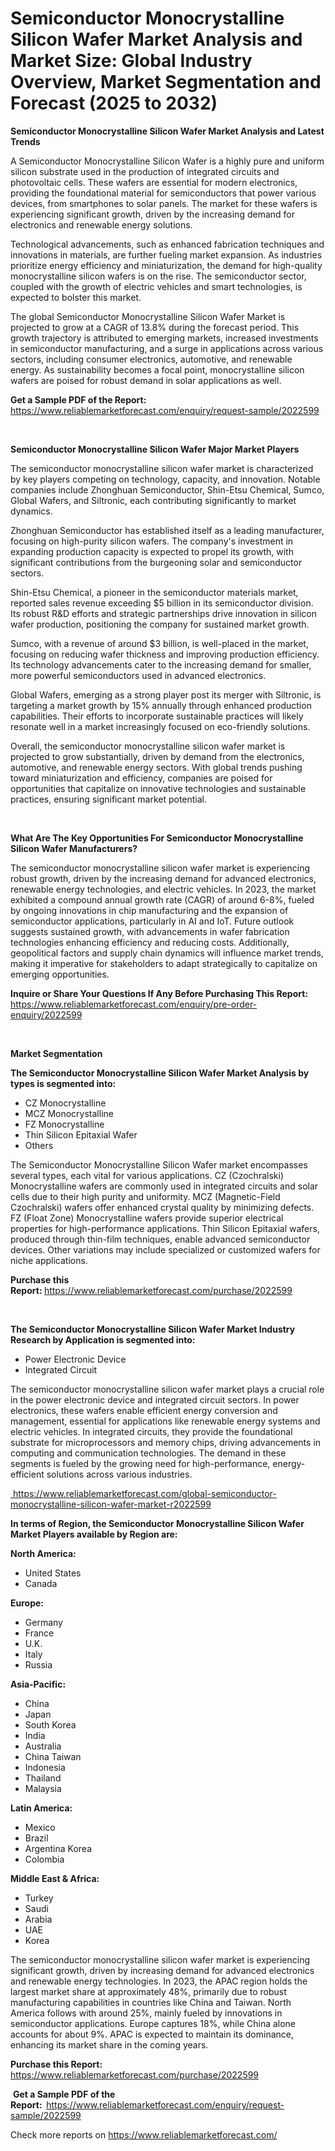 <p><h1>Semiconductor Monocrystalline Silicon Wafer Market Analysis and Market Size: Global Industry Overview, Market Segmentation and Forecast (2025 to 2032)</h1></p><p><strong>Semiconductor Monocrystalline Silicon Wafer Market Analysis and Latest Trends</strong></p>
<p><p>A Semiconductor Monocrystalline Silicon Wafer is a highly pure and uniform silicon substrate used in the production of integrated circuits and photovoltaic cells. These wafers are essential for modern electronics, providing the foundational material for semiconductors that power various devices, from smartphones to solar panels. The market for these wafers is experiencing significant growth, driven by the increasing demand for electronics and renewable energy solutions. </p><p>Technological advancements, such as enhanced fabrication techniques and innovations in materials, are further fueling market expansion. As industries prioritize energy efficiency and miniaturization, the demand for high-quality monocrystalline silicon wafers is on the rise. The semiconductor sector, coupled with the growth of electric vehicles and smart technologies, is expected to bolster this market. </p><p>The global Semiconductor Monocrystalline Silicon Wafer Market is projected to grow at a CAGR of 13.8% during the forecast period. This growth trajectory is attributed to emerging markets, increased investments in semiconductor manufacturing, and a surge in applications across various sectors, including consumer electronics, automotive, and renewable energy. As sustainability becomes a focal point, monocrystalline silicon wafers are poised for robust demand in solar applications as well.</p></p>
<p><strong>Get a Sample PDF of the Report:&nbsp;</strong> <a href="https://www.reliablemarketforecast.com/enquiry/request-sample/2022599?utm_campaign=3321&utm_medium=2&utm_source=Github&utm_content=ia&utm_term=29032025&utm_id=semiconductor-monocrystalline-silicon-wafer">https://www.reliablemarketforecast.com/enquiry/request-sample/2022599</a></p>
<p>&nbsp;</p>
<p><strong>Semiconductor Monocrystalline Silicon Wafer Major Market Players</strong></p>
<p><p>The semiconductor monocrystalline silicon wafer market is characterized by key players competing on technology, capacity, and innovation. Notable companies include Zhonghuan Semiconductor, Shin-Etsu Chemical, Sumco, Global Wafers, and Siltronic, each contributing significantly to market dynamics.</p><p>Zhonghuan Semiconductor has established itself as a leading manufacturer, focusing on high-purity silicon wafers. The company's investment in expanding production capacity is expected to propel its growth, with significant contributions from the burgeoning solar and semiconductor sectors.</p><p>Shin-Etsu Chemical, a pioneer in the semiconductor materials market, reported sales revenue exceeding $5 billion in its semiconductor division. Its robust R&D efforts and strategic partnerships drive innovation in silicon wafer production, positioning the company for sustained market growth.</p><p>Sumco, with a revenue of around $3 billion, is well-placed in the market, focusing on reducing wafer thickness and improving production efficiency. Its technology advancements cater to the increasing demand for smaller, more powerful semiconductors used in advanced electronics.</p><p>Global Wafers, emerging as a strong player post its merger with Siltronic, is targeting a market growth by 15% annually through enhanced production capabilities. Their efforts to incorporate sustainable practices will likely resonate well in a market increasingly focused on eco-friendly solutions.</p><p>Overall, the semiconductor monocrystalline silicon wafer market is projected to grow substantially, driven by demand from the electronics, automotive, and renewable energy sectors. With global trends pushing toward miniaturization and efficiency, companies are poised for opportunities that capitalize on innovative technologies and sustainable practices, ensuring significant market potential.</p></p>
<p>&nbsp;</p>
<p><strong>What Are The Key Opportunities For Semiconductor Monocrystalline Silicon Wafer Manufacturers?</strong></p>
<p><p>The semiconductor monocrystalline silicon wafer market is experiencing robust growth, driven by the increasing demand for advanced electronics, renewable energy technologies, and electric vehicles. In 2023, the market exhibited a compound annual growth rate (CAGR) of around 6-8%, fueled by ongoing innovations in chip manufacturing and the expansion of semiconductor applications, particularly in AI and IoT. Future outlook suggests sustained growth, with advancements in wafer fabrication technologies enhancing efficiency and reducing costs. Additionally, geopolitical factors and supply chain dynamics will influence market trends, making it imperative for stakeholders to adapt strategically to capitalize on emerging opportunities.</p></p>
<p><strong>Inquire or Share Your Questions If Any Before Purchasing This Report:</strong> <a href="https://www.reliablemarketforecast.com/enquiry/pre-order-enquiry/2022599?utm_campaign=3321&utm_medium=2&utm_source=Github&utm_content=ia&utm_term=29032025&utm_id=semiconductor-monocrystalline-silicon-wafer">https://www.reliablemarketforecast.com/enquiry/pre-order-enquiry/2022599</a></p>
<p>&nbsp;</p>
<p><strong>Market Segmentation</strong></p>
<p><strong>The Semiconductor Monocrystalline Silicon Wafer Market Analysis by types is segmented into:</strong></p>
<p><ul><li>CZ Monocrystalline</li><li>MCZ Monocrystalline</li><li>FZ Monocrystalline</li><li>Thin Silicon Epitaxial Wafer</li><li>Others</li></ul></p>
<p><p>The Semiconductor Monocrystalline Silicon Wafer market encompasses several types, each vital for various applications. CZ (Czochralski) Monocrystalline wafers are commonly used in integrated circuits and solar cells due to their high purity and uniformity. MCZ (Magnetic-Field Czochralski) wafers offer enhanced crystal quality by minimizing defects. FZ (Float Zone) Monocrystalline wafers provide superior electrical properties for high-performance applications. Thin Silicon Epitaxial wafers, produced through thin-film techniques, enable advanced semiconductor devices. Other variations may include specialized or customized wafers for niche applications.</p></p>
<p><strong>Purchase this Report:&nbsp;</strong><a href="https://www.reliablemarketforecast.com/purchase/2022599?utm_campaign=3321&utm_medium=2&utm_source=Github&utm_content=ia&utm_term=29032025&utm_id=semiconductor-monocrystalline-silicon-wafer">https://www.reliablemarketforecast.com/purchase/2022599</a></p>
<p>&nbsp;</p>
<p><strong>The Semiconductor Monocrystalline Silicon Wafer Market Industry Research by Application is segmented into:</strong></p>
<p><ul><li>Power Electronic Device</li><li>Integrated Circuit</li></ul></p>
<p><p>The semiconductor monocrystalline silicon wafer market plays a crucial role in the power electronic device and integrated circuit sectors. In power electronics, these wafers enable efficient energy conversion and management, essential for applications like renewable energy systems and electric vehicles. In integrated circuits, they provide the foundational substrate for microprocessors and memory chips, driving advancements in computing and communication technologies. The demand in these segments is fueled by the growing need for high-performance, energy-efficient solutions across various industries.</p></p>
<p><a href="https://www.reliablemarketforecast.com/global-semiconductor-monocrystalline-silicon-wafer-market-r2022599?utm_campaign=3321&utm_medium=2&utm_source=Github&utm_content=ia&utm_term=29032025&utm_id=semiconductor-monocrystalline-silicon-wafer">&nbsp;https://www.reliablemarketforecast.com/global-semiconductor-monocrystalline-silicon-wafer-market-r2022599</a></p>
<p><strong>In terms of Region, the Semiconductor Monocrystalline Silicon Wafer Market Players available by Region are:</strong></p>
<p>
    <p> <strong> North America: </strong>
        <ul>
            <li>United States</li>
            <li>Canada</li>
        </ul>
        </p> 
    <p> <strong> Europe: </strong>
        <ul>
            <li>Germany</li>
            <li>France</li>
            <li>U.K.</li>
            <li>Italy</li>
            <li>Russia</li>
        </ul>
        </p> 
    <p> <strong> Asia-Pacific: </strong>
        <ul>
            <li>China</li>
            <li>Japan</li>
            <li>South Korea</li>
            <li>India</li>
            <li>Australia</li>
            <li>China Taiwan</li>
            <li>Indonesia</li>
            <li>Thailand</li>
            <li>Malaysia</li>
        </ul>
        </p> 
    <p> <strong> Latin America: </strong>
        <ul>
            <li>Mexico</li>
            <li>Brazil</li>
            <li>Argentina Korea</li>
            <li>Colombia</li>
        </ul>
        </p> 
    <p> <strong> Middle East & Africa: </strong>
        <ul>
            <li>Turkey</li>
            <li>Saudi</li>
            <li>Arabia</li>
            <li>UAE</li>
            <li>Korea</li>
        </ul>
    </p>
    </p>
<p><p>The semiconductor monocrystalline silicon wafer market is experiencing significant growth, driven by increasing demand for advanced electronics and renewable energy technologies. In 2023, the APAC region holds the largest market share at approximately 48%, primarily due to robust manufacturing capabilities in countries like China and Taiwan. North America follows with around 25%, mainly fueled by innovations in semiconductor applications. Europe captures 18%, while China alone accounts for about 9%. APAC is expected to maintain its dominance, enhancing its market share in the coming years.</p></p>
<p><strong>Purchase this Report: </strong><a href="https://www.reliablemarketforecast.com/purchase/2022599?utm_campaign=3321&utm_medium=2&utm_source=Github&utm_content=ia&utm_term=29032025&utm_id=semiconductor-monocrystalline-silicon-wafer">https://www.reliablemarketforecast.com/purchase/2022599</a></p>
<p>&nbsp;<strong>Get a Sample PDF of the Report:&nbsp;&nbsp;</strong><a href="https://www.reliablemarketforecast.com/enquiry/request-sample/2022599?utm_campaign=3321&utm_medium=2&utm_source=Github&utm_content=ia&utm_term=29032025&utm_id=semiconductor-monocrystalline-silicon-wafer">https://www.reliablemarketforecast.com/enquiry/request-sample/2022599</a></p>
<p><strong></strong></p>
<p>Check more reports on <a href="https://www.reliablemarketforecast.com/?utm_campaign=3321&utm_medium=2&utm_source=Github&utm_content=ia&utm_term=29032025&utm_id=semiconductor-monocrystalline-silicon-wafer">https://www.reliablemarketforecast.com/</a></p>